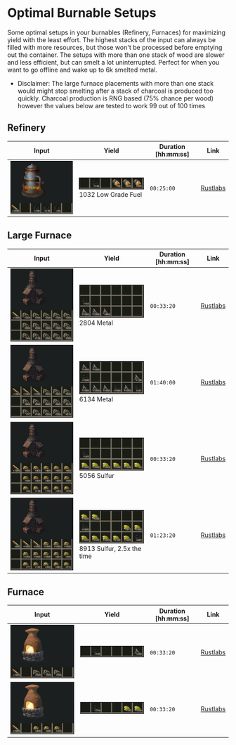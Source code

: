 # Optimal Burnable Setups

Some optimal setups in your burnables (Refinery, Furnaces) for maximizing yield with the least effort. The highest stacks of the input can always be filled with more resources, but those won't be processed before emptying out the container. The setups with more than one stack of wood are slower and less efficient, but can smelt a lot uninterrupted. Perfect for when you want to go offline and wake up to 6k smelted metal.

- Disclaimer: The large furnace placements with more than one stack would might stop smelting after a stack of charcoal is produced too quickly. Charcoal production is RNG based (75% chance per wood) however the values below are tested to work 99 out of 100 times

## Refinery

| Input                                     | Yield                                                        | Duration [hh:mm:ss] | Link                                                         |
| ----------------------------------------- | ------------------------------------------------------------ | ------------------- | ------------------------------------------------------------ |
| ![](resources/burnables/oil-refinery.png) | ![](resources/burnables/oil-refinery-done.png)<br />1032 Low Grade Fuel | `00:25:00`          | [Rustlabs](https://rustlabs.com/smelter=-1293296287#content=bNlCsgB57v_GebhuY2dHYmS7MwOCorI4uY2dHXU5icam) |

## Large Furnace

| Input                                                 | Yield                                                        | Duration [hh:mm:ss] | Link                                                         |
| ----------------------------------------------------- | ------------------------------------------------------------ | ------------------- | ------------------------------------------------------------ |
| ![](resources/burnables/large-furnace-metal.png)      | ![](resources/burnables/large-furnace-metal-done.png)<br />2804 Metal | `00:33:20`          | [Rustlabs](https://rustlabs.com/smelter=-1992717673#content=b4hCsgB57v_Hz8bEPhiwEWxQrYfNSf7KCHz8bEPhiwEWxQrYaqewEWxQrYfNSf7KCHz8bEPhiwEWxQrYfNSf7KCGebfNSf7J5sZ3c0smuS0GVuJKlpyl2i6cZ3c0soqHe) |
| ![](resources/burnables/large-furnace-metal-max.png)  | ![](resources/burnables/large-furnace-metal-max-done.png)<br />6134 Metal | `01:40:00`          | [Rustlabs](https://rustlabs.com/smelter=-1992717673#content=b5lCsgB57v_HXizVJPx7heHM_oLFOwEWxQvLHz8bEPwwfNSf7Lzybarz8bEPwwfNSf7LzywEWxQvLHz8bEPwwfNSf7Lzcbarz8bEO_AS0GVuJqlpyl2jWbz8bEPoVlpyl2kWqHe) |
| ![](resources/burnables/large-furnace-sulfur.png)     | ![](resources/burnables/large-furnace-sulfur-done.png)<br />5056 Sulfur | `00:33:20`          | [Rustlabs](https://rustlabs.com/smelter=-1992717673#content=b8ACsgB57v_H0e-5whj6b0e-5whj6b0e-5whj6b0e-5whj6b0e-5whj6aebh1t-HyCNKh1t-HyCNKh1t-HyCNKh1t-HyCNKh1t-HyCNKaqeFrp_fHX9j0e-5whiXt7j-WSorM41t-HyCNl41t-HyCNIGHe) |
| ![](resources/burnables/large-furnace-sulfur-max.png) | ![](resources/burnables/large-furnace-sulfur-max-done.png)<br />8913 Sulfur, 2.5x the time | `01:23:20`          | [Rustlabs](https://rustlabs.com/smelter=-1992717673#content=b8FCsgB57t_JIqZFhsV1ojdn9Dk-q_IF9ldLFOFrp_fHYV1pON-cW6x7aqeFrp_fHYV1pON-cW6x7h1t-HyCR0d7j-WSovZH0e-5whkXycaJ7j-WSopMVON-cW6gGFrp_fHYDwFrp_fHYE7Frp_fHYSaaHe) |

## Furnace

| Input                                       | Yield                                            | Duration [hh:mm:ss] | Link                                                         |
| ------------------------------------------- | ------------------------------------------------ | ------------------- | ------------------------------------------------------------ |
| ![](resources/burnables/furnace-metal.png)  | ![](resources/burnables/furnace-metal-done.png)  | `00:33:20`          | [Rustlabs](https://rustlabs.com/smelter=-1999722522#content=bMyCsgB57v_GebfNSf7KCHz8bEPhiwEWxQrYaqem) |
| ![](resources/burnables/furnace-sulfur.png) | ![](resources/burnables/furnace-sulfur-done.png) | `00:33:20`          | [Rustlabs](https://rustlabs.com/smelter=-1999722522#content=bNwCsgB57v_Gebh1t-HyCNKh1t-HyCNKh1t-HyCNtqqem) |